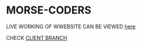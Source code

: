 # MORSE-CODERS

LIVE WORKING OF WWEBSITE CAN BE VIEWED [here](https://swasthindia.herokuapp.com/)

CHECK [CLIENT BRANCH](https://github.com/DARSHAN-THE-CODER/MORSE-CODERS/tree/client)
